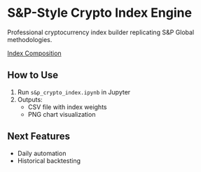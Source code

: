 # S&P-Style Crypto Index Engine
Professional cryptocurrency index builder replicating S&P Global methodologies.

[Index Composition](snp_crypto_index.png)

## How to Use
1. Run `s&p_crypto_index.ipynb` in Jupyter
2. Outputs: 
   - CSV file with index weights
   - PNG chart visualization

## Next Features
- Daily automation
- Historical backtesting
